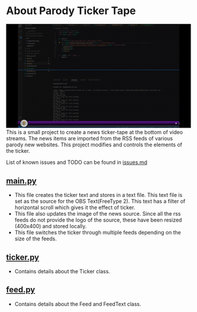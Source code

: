 # About Parody Ticker Tape

![Image](https://github.com/pani3610/obs-parody-ticker/blob/master/readme_resource/ticker.gif)
This is a small project to create a news ticker-tape at the bottom of video streams. The news items are imported from the RSS feeds of various parody new websites. This project modifies and controls the elements of the ticker.

List of known issues and TODO can be found in [issues.md](https://github.com/pani3610/obs-parody-ticker/blob/master/issues.md)

## [main.py](https://github.com/pani3610/obs-parody-ticker/blob/master/main.py)
+ This file creates the ticker text and stores in a text file. This text file is set as the source for the OBS Text(FreeType 2). This text has a filter of horizontal scroll which gives it the effect of ticker.
+ This file also updates the image of the news source. Since all the rss feeds do not provide the logo of the source, these have been resized (400x400) and stored locally.
+ This file switches the ticker through multiple feeds depending on the size of the feeds.

## [ticker.py](https://github.com/pani3610/obs-parody-ticker/blob/master/ticker.py)
+ Contains details about the Ticker class.

## [feed.py](https://github.com/pani3610/obs-parody-ticker/blob/master/feed.py)
+ Contains details about the Feed and FeedText class.